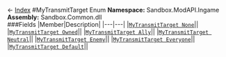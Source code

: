 ← [Index](index.md)
#MyTransmitTarget Enum
**Namespace:** Sandbox.ModAPI.Ingame  
**Assembly:** Sandbox.Common.dll  
###Fields
|Member|Description|
|---|---|
|[`MyTransmitTarget None`](Sandbox.ModAPI.Ingame.None.md)||
|[`MyTransmitTarget Owned`](Sandbox.ModAPI.Ingame.Owned.md)||
|[`MyTransmitTarget Ally`](Sandbox.ModAPI.Ingame.Ally.md)||
|[`MyTransmitTarget Neutral`](Sandbox.ModAPI.Ingame.Neutral.md)||
|[`MyTransmitTarget Enemy`](Sandbox.ModAPI.Ingame.Enemy.md)||
|[`MyTransmitTarget Everyone`](Sandbox.ModAPI.Ingame.Everyone.md)||
|[`MyTransmitTarget Default`](Sandbox.ModAPI.Ingame.Default.md)||
